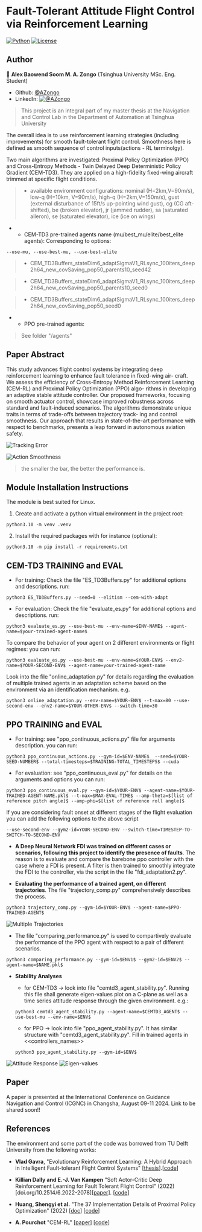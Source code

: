 # Fault-Tolerant Attitude Flight Control via Reinforcement Learning #

[![Python](https://shields.io/badge/python-3.10-blue.svg?style=for-the-badge)](https://github.com/Alex-Zongo/rl_for_ftc.git)
[![License](https://shields.io/badge/Licence-MIT-green?style=for-the-badge)](https://github.com/Alex-Zongo/rl_for_ftc.git)

## Author
👤 **Alex Baowend Soom M. A. Zongo**
(Tsinghua University MSc. Eng. Student)
* Github: [@AZongo](https://github.com/Alex-Zongo)
* LinkedIn: [![@AZongo](https://shields.io/badge/LinkedIn--blue?style=social&logo=linkedin)](https://www.linkedin.com/in/alex-zongo/)

> This project is an integral part of my master thesis at the Navigation and Control Lab in the Department of Automation at Tsinghua University


The overall idea is to use reinforcement learning strategies (including improvements) for smooth fault-tolerant flight control. Smoothness here is defined as smooth sequence of control inputs(actions - RL terminolgy).

Two main algorithms are investigated: Proximal Policy Optimization (PPO) and Cross-Entropy Methods - Twin Delayed Deep Deterministic Policy Gradient (CEM-TD3).
They are applied on a high-fidelity fixed-wing aircraft trimmed at specific flight conditions.

> - available environment configurations: nominal (H=2km,V=90m/s), low-q (H=10km, V=90m/s), high-q (H=2km,V=150m/s), gust (external disturbance of 15ft/s up-pointing  wind gust), cg (CG aft-shifted), be (broken elevator), jr (jammed rudder), sa (saturated aileron), se (saturated elevator), ice (ice on wings)

* - CEM-TD3 pre-trained agents name (mu/best_mu/elite/best_elite agents):
Corresponding to options:
```
--use-mu, --use-best-mu, --use-best-elite
```
>    * CEM_TD3Buffers_stateDim6_adaptSigmaV1_RLsync_100iters_deep2h64_new_covSaving_pop50_parents10_seed42

>    * CEM_TD3Buffers_stateDim6_adaptSigmaV1_RLsync_100iters_deep2h64_new_covSaving_pop50_parents10_seed0

>    * CEM_TD3Buffers_stateDim6_adaptSigmaV1_RLsync_100iters_deep2h64_new_covSaving_pop50_seed0


* - PPO pre-trained agents:
> See folder "/agents"

## Paper Abstract
This study advances flight control systems by integrating deep reinforcement learning to enhance fault tolerance in fixed-wing air- craft. We assess the efficiency of Cross-Entropy Method Reinforcement Learning (CEM-RL) and Proximal Policy Optimization (PPO) algo- rithms in developing an adaptive stable attitude controller. Our proposed frameworks, focusing on smooth actuator control, showcase improved robustness across standard and fault-induced scenarios. The algorithms demonstrate unique traits in terms of trade-offs between trajectory track- ing and control smoothness. Our approach that results in state-of-the-art performance with respect to benchmarks, presents a leap forward in autonomous aviation safety.

![Tracking Error](docs/nmae_comparison.jpg)

![Action Smoothness](docs/sm_comparison.jpg)

> the smaller the bar, the better the performance is.

## Module Installation Instructions
The module is best suited for Linux.
1. Create and activate a python virtual environment in the project root:
```
python3.10 -m venv .venv
```

2. Install the required packages with for instance (optional):
```
python3.10 -m pip install -r requirements.txt
```

## CEM-TD3 TRAINING and EVAL
* For training: Check the file "ES_TD3Buffers.py" for additional options and descriptions.
run:
 ```
 python3 ES_TD3Buffers.py --seed=0 --elitism --cem-with-adapt
 ```

* For evaluation: Check the file "evaluate_es.py" for additional options and descriptions.
run:
```
python3 evaluate_es.py --use-best-mu --env-name=$ENV-NAME$ --agent-name=$your-trained-agent-name$
```

To compare the behavior of your agent on 2 different environments or flight regimes:
you can run:
```
python3 evaluate_es.py --use-best-mu --env-name=$YOUR-ENV$ --env2-name=$YOUR-SECOND-ENV$ --agent-name=your-trained-agent-name
```

Look into the file "online_adaptation.py" for details regarding the evaluation of multiple trained agents in an adaptation scheme based on the environment via an identification mechanism.
e.g.
```
python3 online_adaptation.py --env-name=$YOUR-ENV$ --t-max=80 --use-second-env --env2-name=$YOUR-OTHER-ENV$ --switch-time=30
```


## PPO TRAINING and EVAL
* For training: see "ppo_continuous_actions.py" file for arguments description.
you can run:
```
python3 ppo_continuous_actions.py --gym-id=$ENV-NAME$  --seed=$YOUR-SEED-NUMBER$ --total-timesteps=$TRAINING-TOTAL_TIMESTEPS$ --cuda
```

* For evaluation: see "ppo_continuous_eval.py" for details on the arguments and options
you can run:
```
python3 ppo_continuous_eval.py --gym-id=$YOUR-ENV$ --agent-name=$YOUR-TRAINED-AGENT-NAME.pkl$ --t-max=$MAX-EVAL-TIME$ --amp-theta=$[list of reference pitch angle]$ --amp-phi=$[list of reference roll angle]$
```

If you are considering fault onset at different stages of the flight evaluation you can add the following options to the above script
```
--use-second-env --gym2-id=YOUR-SECOND-ENV --switch-time=TIMESTEP-TO-SWITCH-TO-SECOND-ENV
```


* **A Deep Neural Network FDI was trained on different cases or scenarios, following this project to identify the presence of faults**. The reason is to evaluate and compare the barebone ppo controller with the case where a FDI is present. A filter is then trained to smoothly integrate the FDI to the controller, via the script in the file "fdi_adaptation2.py".


* **Evaluating the performance of a trained agent, on different trajectories**. The file "trajectory_comp.py" comprehensively describes the process.
```
python3 trajectory_comp.py --gym-id=$YOUR-ENV$ --agent-name=$PPO-TRAINED-AGENT$
```
![Multiple Trajectories](docs/Normal%20Flight_traj_comparison_PHlab_attitude_nominal__ppo_SingleEnvSync_gpu_sampledAction__7__1703314636.jpg)

* The file "comparing_performance.py" is used to compartively evaluate the performance of the PPO agent with respect to a pair of different scenarios.
```
python3 comparing_performance.py --gym-id=$ENV1$ --gym2-id=$ENV2$ --agent-name=$NAME.pkl$
```


* **Stability Analyses**
    * for CEM-TD3 -> look into file "cemtd3_agent_stability.py". Running this file shall generate eigen-values plot on a C-plane as well as a time series attitude response through the given environment.
    e.g.:
    ```
    python3 cemtd3_agent_stability.py --agent-name=$CEMTD3_AGENT$ --use-best-mu --env-name=$ENV$
    ```

    * for PPO -> look into file "ppo_agent_stability.py". It has similar structure with "cemtd3_agent_stability.py". Fill in trained agents in <<controllers_names>>
    ```
    python3 ppo_agent_stability.py --gym-id=$ENV$
    ```
![Attitude Response](docs/PHlab_attitude_be_ppo_attitude_response.jpg)
![Eigen-values](docs/PHlab_attitude_be_ppo_eigen_values.jpg)

## Paper
A paper is presented at the International Conference on Guidance Navigation and Control (ICGNC) in Changsha, August 09-11 2024. Link to be shared soon!!

## References

The environment and some part of the code was borrowed from TU Delft University from the following works:

* **Vlad Gavra**, "Evolutionary Reinforcement Learning: A Hybrid Approach in Intelligent Fault-tolerant Flight Control Systems" [[thesis](https://bit.ly/3D7mj0i)].[[code](https://github.com/VladGavra98/SERL.git)]

* **Killian Dally and E.-J. Van Kampen** "Soft Actor-Critic Deep Reinforcement Learning for Fault Tolerant Flight Control" (2022)[doi.org/10.2514/6.2022-2078][[paper](https://doi.org/10.2514/6.2022-2078)]. [[code](https://github.com/kdally/fault-tolerant-flight-control-drl.git)]

* **Huang, Shengyi et al.** "The 37 Implementation Details of Proximal Policy Optimization" (2022) [[doc](https://iclr-blog-track.github.io/2022/03/25/ppo-implementation-details/)] [[code](https://github.com/vwxyzjn/ppo-implementation-details.git)]

* **A. Pourchot** "CEM-RL" [[paper](https://arxiv.org/pdf/1810.01222.pdf)] [[code](https://github.com/apourchot/CEM-RL.git)]
